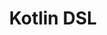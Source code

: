 ---
layout: experience
title: Kotlin DSL
description: Explore Kotlin DSL
image: assets/images/kotlin_dsl.webp
---